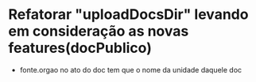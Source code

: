 # Refatorar "uploadDocsDir" levando em consideração as novas features(docPublico)
- fonte.orgao no ato do doc tem que o nome da unidade daquele doc